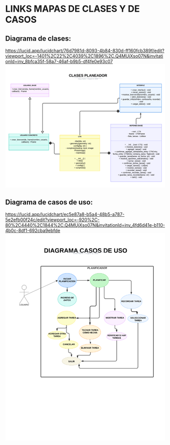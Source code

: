 # LINKS MAPAS DE CLASES Y DE CASOS

## Diagrama de clases:
https://lucid.app/lucidchart/76d7981d-8093-4b84-830d-ff160fcb389f/edit?viewport_loc=-1401%2C22%2C4039%2C1896%2C.Q4MUjXso07N&invitationId=inv_8bfca35f-58a7-46af-b9b5-df4fe0e93c07
![DIAGRAMA1](<Clase UML.png>)

## Diagrama de casos de uso:
https://lucid.app/lucidchart/ec5e87a8-b5a4-48b5-a787-5e2efb00f24c/edit?viewport_loc=-920%2C-80%2C4440%2C1844%2C.Q4MUjXso07N&invitationId=inv_4fd6d41e-b110-4b0c-8df1-692cba9ebfde
![DIAGRAMA2](<Diagrama de caso de uso.png>)
